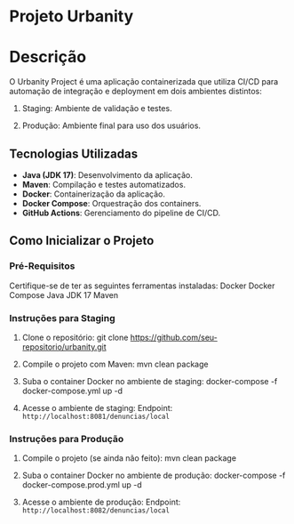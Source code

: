 # Projeto Urbanity

# Descrição
O Urbanity Project é uma aplicação containerizada que utiliza CI/CD para automação de integração e deployment em dois ambientes distintos:

1. Staging: Ambiente de validação e testes.

2. Produção: Ambiente final para uso dos usuários.


## Tecnologias Utilizadas
- **Java (JDK 17)**: Desenvolvimento da aplicação.
- **Maven**: Compilação e testes automatizados.
- **Docker**: Containerização da aplicação.
- **Docker Compose**: Orquestração dos containers.
- **GitHub Actions**: Gerenciamento do pipeline de CI/CD.


## Como Inicializar o Projeto

### **Pré-Requisitos**
Certifique-se de ter as seguintes ferramentas instaladas:
    Docker
    Docker Compose
    Java JDK 17
    Maven


### **Instruções para Staging**
1. Clone o repositório:
   git clone https://github.com/seu-repositorio/urbanity.git

2. Compile o projeto com Maven:
   mvn clean package

3. Suba o container Docker no ambiente de staging:
   docker-compose -f docker-compose.yml up -d

4. Acesse o ambiente de staging:
   Endpoint: `http://localhost:8081/denuncias/local`

### **Instruções para Produção**
1. Compile o projeto (se ainda não feito):
   mvn clean package

2. Suba o container Docker no ambiente de produção:
   docker-compose -f docker-compose.prod.yml up -d

3. Acesse o ambiente de produção:
   Endpoint: `http://localhost:8082/denuncias/local`